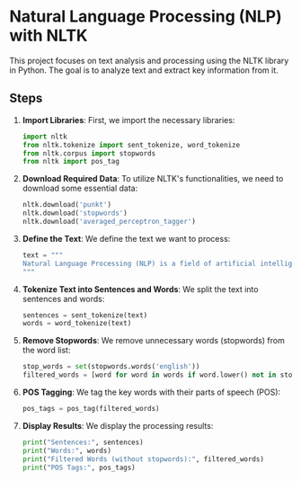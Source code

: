 
# Natural Language Processing (NLP) with NLTK

This project focuses on text analysis and processing using the NLTK library in Python. The goal is to analyze text and extract key information from it.

## Steps

1. **Import Libraries**:
   First, we import the necessary libraries:
   ```python
   import nltk
   from nltk.tokenize import sent_tokenize, word_tokenize
   from nltk.corpus import stopwords
   from nltk import pos_tag
   ```

2. **Download Required Data**:
   To utilize NLTK's functionalities, we need to download some essential data:
   ```python
   nltk.download('punkt')
   nltk.download('stopwords')
   nltk.download('averaged_perceptron_tagger')
   ```

3. **Define the Text**:
   We define the text we want to process:
   ```python
   text = """
   Natural Language Processing (NLP) is a field of artificial intelligence that gives computers the ability to understand text and spoken words in much the same way human beings can.
   """
   ```

4. **Tokenize Text into Sentences and Words**:
   We split the text into sentences and words:
   ```python
   sentences = sent_tokenize(text)
   words = word_tokenize(text)
   ```

5. **Remove Stopwords**:
   We remove unnecessary words (stopwords) from the word list:
   ```python
   stop_words = set(stopwords.words('english'))
   filtered_words = [word for word in words if word.lower() not in stop_words]
   ```

6. **POS Tagging**:
   We tag the key words with their parts of speech (POS):
   ```python
   pos_tags = pos_tag(filtered_words)
   ```

7. **Display Results**:
   We display the processing results:
   ```python
   print("Sentences:", sentences)
   print("Words:", words)
   print("Filtered Words (without stopwords):", filtered_words)
   print("POS Tags:", pos_tags)
   ```

